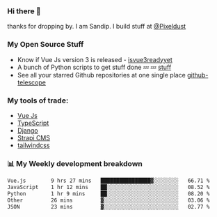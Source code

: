 ### Hi there 👋

thanks for dropping by.
I am Sandip. I build stuff at [@Pixeldust](github.com/pixeldust-in/)

###  **My Open Source Stuff**

 - Know if Vue Js version 3 is released -  [isvue3readyyet](https://github.com/sandiprb/isvue3readyyet)
 - A bunch of Python scripts to get stuff done 💤 💤 [stuff](https://github.com/sandiprb/stuff)
 - See all your starred Github repositories at one single place [github-telescope](https://github.com/sandiprb/github-telescope)



###  **My tools of trade:**
 - [Vue Js](https://github.com/vuejs/vue/)
 - [TypeScript](https://github.com/microsoft/TypeScript)
 - [Django](github.com/django/django)
 - [Strapi CMS](github.com/strapi/strapi)
 - [tailwindcss](https://github.com/tailwindlabs/tailwindcss)


###  📊 **My Weekly development breakdown**
<!--START_SECTION:waka-->

```txt
Vue.js        9 hrs 27 mins   ████████████████▓░░░░░░░░   66.71 %
JavaScript    1 hr 12 mins    ██░░░░░░░░░░░░░░░░░░░░░░░   08.52 %
Python        1 hr 9 mins     ██░░░░░░░░░░░░░░░░░░░░░░░   08.20 %
Other         26 mins         ▓░░░░░░░░░░░░░░░░░░░░░░░░   03.06 %
JSON          23 mins         ▓░░░░░░░░░░░░░░░░░░░░░░░░   02.77 %
```

<!--END_SECTION:waka-->
